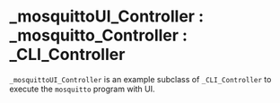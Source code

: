 # \_mosquittoUI_Controller : \_mosquitto_Controller : \_CLI_Controller

`_mosquittoUI_Controller` is an example subclass of `_CLI_Controller` to execute the `mosquitto` program with UI. 
